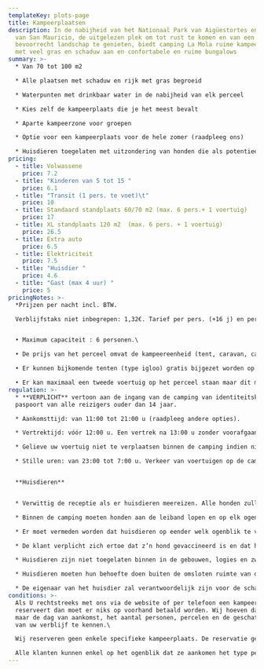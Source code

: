 ```yaml
---
templateKey: plots-page
title: Kampeerplaatsen
description: In de nabijheid van het Nationaal Park van Aigüestortes en het Meer
  van San Mauricio, de uitgelezen plek om tot rust te komen en van een
  bevoorrecht landschap te genieten, biedt camping La Mola ruime kampeerplaatsen
  met veel gras en schaduw aan en confortabele en ruime bungalows
summary: >-
  * Van 70 tot 100 m2

  * Alle plaatsen met schaduw en rijk met gras begroeid

  * Waterpunten met drinkbaar water in de nabijheid van elk perceel

  * Kies zelf de kampeerplaats die je het meest bevalt

  * Aparte kampeerzone voor groepen

  * Optie voor een kampeerplaats voor de hele zomer (raadpleeg ons)

  * Huisdieren toegelaten met uitzondering van honden die als potentieel gevaarlijk beschouwd worden
pricing:
  - title: Volwassene
    price: 7.2
  - title: "Kinderen van 5 tot 15 "
    price: 6.1
  - title: "Transit (1 pers. te voet)\t"
    price: 10
  - title: Standaard standplaats 60/70 m2 (max. 6 pers.+ 1 voertuig)
    price: 17
  - title: XL standplaats 120 m2  (max. 6 pers. + 1 voertuig)
    price: 26.5
  - title: Extra auto
    price: 6.5
  - title: Elektriciteit
    price: 7.5
  - title: "Huisdier "
    price: 4.6
  - title: "Gast (max 4 uur) "
    price: 5
pricingNotes: >-
  *Prijzen per nacht incl. BTW.

  Verblijfstaks niet inbegrepen: 1,32€. Tarief per pers. (+16 j) en per dag met een maximum van 7 dagen.*


  • Maximum capaciteit : 6 personen.\

  • De prijs van het perceel omvat de kampeereenheid (tent, caravan, camper …) en één voertuig, dat op het perceel geparkeerd staat.\

  • Er kunnen bijkomende tenten (type igloo) gratis bijgezet worden op voorwaarde dat ze binnen de omtrek van het perceel staan.\

  • Er kan maximaal een tweede voertuig op het perceel staan maar dit moet geregistreerd en betaald worden volgens het van kracht zijnde tarief en moet binnen de omtrek van het perceel gestationeerd worden. Indien het op een ander perceel gestationeerd staat zal het tarief van het bezette extra-perceel moeten betaald worden.
regulation: >-
  * **VERPLICHT** vertoon aan de ingang van de camping van identiteitskaart of
  paspoort van alle reizigers ouder dan 14 jaar.

  * Aankomsttijd: van 11:00 tot 21:00 u (raadpleeg andere opties).

  * Vertrektijd: vóór 12:00 u. Een vertrek na 13:00 u zonder voorafgaande mededeling aan het onthaal brengt de betaling van een bijkomende nacht met zich mee.

  * Gelieve uw voertuig niet te verplaatsen binnen de camping indien niet strikt noodzakelijk.

  * Stille uren: van 23:00 tot 7:00 u. Verkeer van voertuigen op de camping verboden van 23:00 tot 7:00 u.


  **Huisdieren** 


  * Verwittig de receptie als er huisdieren meereizen. Alle honden zullen moeten geregistreerd worden bij de check-in en hun verblijf is onderworpen aan de betaling van het overeenstemmende tarief.

  * Binnen de camping moeten honden aan de leiband lopen en op elk ogenblik gecontroleerd worden; ze mogen nooit op een ander perceel dan dat van hun baasjes gaan liggen of een ander perceel doorkruisen.

  * Er moet vermeden worden dat huisdieren op eender welk ogenblik te veel ongeoorloofd lawaai maken en nog minder in de stille uren.

  * De klant verplicht zich ertoe dat z’n hond gevaccineerd is en dat hij de door de wet vastgelegde fytosanitaire voorwaarden in acht neemt.

  * Huisdieren zijn niet toegelaten binnen in de gebouwen, logies en zwembad.

  * Huisdieren moeten hun behoefte doen buiten de omsloten ruimte van de camping. De eigenaars moeten in ieder geval de uitwerpselen van hun dieren oprapen en ze in een zak in de restafval-container deponeren.

  * De eigenaar van het huisdier zal verantwoordelijk zijn voor de schade die het kan veroorzaken zowel aan de andere kampeerders en hun goederen als aan de installaties van de camping.
conditions: >-
  Als U rechtstreeks met ons via de website of per telefoon een kampeerplaats
  reserveert dan moet er niks op voorhand betaald worden. Wij hoeven dan enkel
  maar de dag van aankomst, het aantal personen, percelen en de geschatte duur
  van uw verblijf te kennen.\

  Wij reserveren geen enkele specifieke kampeerplaats. De reservatie geeft U enkel de garantie dat U een kampeerplaats zal hebben ingeval de camping volzet zou zijn.\

  Alle klanten kunnen enkel op het ogenblik dat ze aankomen het type perceel dat ze gereserveerd hebben dat hen het meest bevalt onder de beschikbare plaatsen uitkiezen.
---
```

